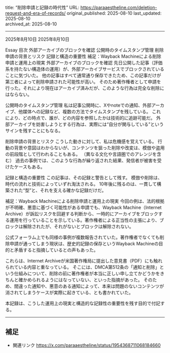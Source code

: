 title: “削除申請と記録の時代性”
URL: https://paraaestheline.com/deletion-request-and-era-of-records/
original_published: 2025-08-10
last_updated: 2025-08-10   
archived_at: 2025-08-10          

---
2025年8月10日
2025年8月10日
 
Essay
目次
外部アーカイブのブロックを確認
公開時のタイムスタンプ管理
削除申請の背景とリスク
記録と構造の重要性
補足：Wayback Machineによる削除申請と運用上の現実
外部アーカイブのブロックを確認
先日公開した記事（評価系を持たない構造体の運用）が、外部アーカイブサービスでブロックされていることに気づいた。
他の記事はすべて通常通り保存できたため、この記事だけが第三者によって削除申請された可能性が高い。
そのため著作権者として申請を行った。それにより現在はアーカイブ済みだが、このような行為は完全な削除にはならない。

公開時のタイムスタンプ管理
私は記事公開時に、Xやnoteでの通知、外部アーカイブ、他媒体への記録など、複数の方法でタイムスタンプを残している。
これにより、どの時点で、誰が、どの内容を参照したかは技術的に追跡可能だ。
外部アーカイブを妨害しようとする行為は、実際には“自分が関与している”というサインを残すことにもなる。

削除申請の背景とリスク
こうした動きに対して、私は危機感を覚えている。
行動の背景や意図はわからないが、コンテンツを狙った削除や改変は、模倣や盗用の前段階として行われることもある。
（異なる文化や言語圏でのアレンジを含む）
過去の事例では、このような行為が繰り返された結果、発信者が被害を受けたケースもある。

記録と構造の重要性
この記事は、その記録と警告として残す。
模倣や削除は、時代の流れと技術によっていずれ淘汰される。
10年後に残るのは、一貫して構築された“型”と、それを支える確かな記録だけだ。

補足：Wayback Machineによる削除申請と運用上の現実
今回の例は、法的根拠が不明確、悪意に基づく可能性がある申請でも、Wayback Machine（Internet Archive）が訴訟リスクを回避する判断から、一時的にアーカイブをブロックする運用を行っていることを示している。著作権者による正当性の主張により、ブロックは解除されたが、それがないとブロックは解除されない。

公式フォーラム上でも同様の事例が複数報告されていた。著作権者でなくても削除申請が通ってしまう現状は、歴史的記録の保存というWayback Machineの目的と矛盾すると指摘しているとの声もあった。

これらは、Internet Archiveが米国著作権局に提出した意見書（PDF）にも触れられている内容と重なっている。 そこには、DMCA第512条の「通知と削除」という仕組みについて、削除の前に著作権者が本当に正しい申し立てかどうかをきちんと確かめられるようにはなっていない、といった指摘があった。 そのため、間違った通知や、悪意のある通知によって、本来は問題のないコンテンツが消されてしまうケースが実際に起きている、とも書かれていた。

本記録は、こうした運用上の現実と構造的な記録性の重要性を残す目的で付記する。

---

## 補足
- 関連リンク
https://x.com/paraaestheline/status/1954368711068184660
